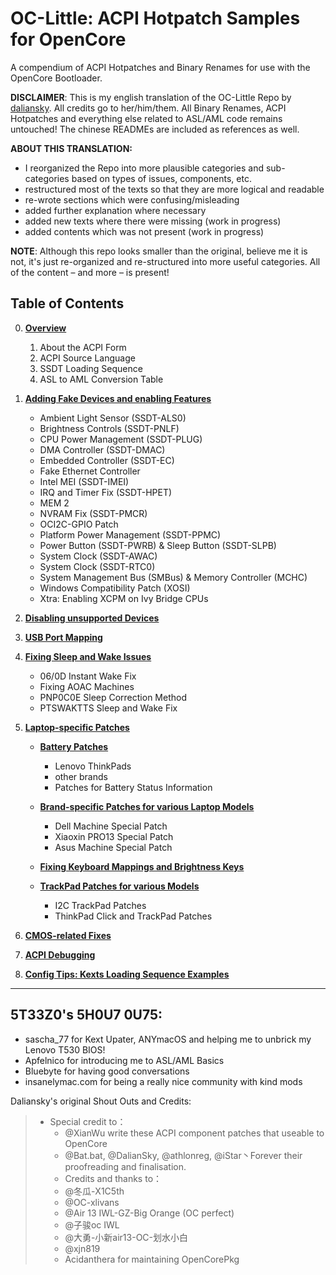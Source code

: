 # OC-Little: ACPI Hotpatch Samples for OpenCore

A compendium of ACPI Hotpatches and Binary Renames for use with the OpenCore Bootloader.

**DISCLAIMER**: This is my english translation of the OC-Little Repo by [daliansky](https://github.com/daliansky/OC-little). All credits go to her/him/them. All Binary Renames, ACPI Hotpatches and everything else related to ASL/AML code remains untouched! The chinese READMEs are included as references as well.

**ABOUT THIS TRANSLATION:**

- I reorganized the Repo into more plausible categories and sub-categories based on types of issues, components, etc.
- restructured most of the texts so that they are more logical and readable
- re-wrote sections which were confusing/misleading
- added further explanation where necessary
- added new texts where there were missing (work in progress)
- added contents which was not present (work in progress)

**NOTE**: Although this repo looks smaller than the original, believe me it is not, it's just re-organized and re-structured into more useful categories. All of the content – and more – is present!

## Table of Contents

0. [**Overview**](https://github.com/5T33Z0/OC-Little-Translated/tree/main/00.%20Overview)
   1. About the ACPI Form
   2. ACPI Source Language
   3. SSDT Loading Sequence
   4. ASL to AML Conversion Table

1. [**Adding Fake Devices and enabling Features**](https://github.com/5T33Z0/OC-Little-Translated/tree/main/01.%20Adding%20missing%20Devices%20and%20enabling%20Features)
	- Ambient Light Sensor (SSDT-ALS0)
	- Brightness Controls (SSDT-PNLF)
	- CPU Power Management (SSDT-PLUG)
	- DMA Controller (SSDT-DMAC)
	- Embedded Controller (SSDT-EC)
	- Fake Ethernet Controller
	- Intel MEI (SSDT-IMEI)
	- IRQ and Timer Fix (SSDT-HPET)
	- MEM 2
	- NVRAM Fix (SSDT-PMCR)
	- OCI2C-GPIO Patch
	- Platform Power Management (SSDT-PPMC)
	- Power Button (SSDT-PWRB) & Sleep Button (SSDT-SLPB)
	- System Clock (SSDT-AWAC)
	- System Clock (SSDT-RTC0)
	- System Management Bus (SMBus) & Memory Controller (MCHC)
	- Windows Compatibility Patch (XOSI)
	- Xtra: Enabling XCPM on Ivy Bridge CPUs

2. [**Disabling unsupported Devices**](https://github.com/5T33Z0/OC-Little-Translated/tree/main/02.%20Disabling%20unsupported%20devices)

3. [**USB Port Mapping**](https://github.com/5T33Z0/OC-Little-Translated/tree/main/03.%20USB%20Fixes)

4. [**Fixing Sleep and Wake Issues**](https://github.com/5T33Z0/OC-Little-Translated/tree/main/04.%20Fixing%20Sleep%20and%20Wake%20Issues)
	- 06/0D Instant Wake Fix
	- Fixing AOAC Machines
	- PNP0C0E Sleep Correction Method
	- PTSWAKTTS Sleep and Wake Fix

5. [**Laptop-specific Patches**](https://github.com/5T33Z0/OC-Little-Translated/tree/main/05.%20Laptop-specific%20Patches)

	- [**Battery Patches**](https://github.com/5T33Z0/OC-Little-Translated/tree/main/05.%20Laptop-specific%20Patches/Battery%20Patches)

		- Lenovo ThinkPads
    	- other brands
    	- Patches for Battery Status Information

	- [**Brand-specific Patches for various Laptop Models**](https://github.com/5T33Z0/OC-Little-Translated/tree/main/05.%20Laptop-specific%20Patches/Brand-specific%20Patches)
	
    	- Dell Machine Special Patch
    	- Xiaoxin PRO13 Special Patch
    	- Asus Machine Special Patch

	- [**Fixing Keyboard Mappings and Brightness Keys**](https://github.com/5T33Z0/OC-Little-Translated/tree/main/07.%20Laptop-specific%20Patches/Fixing%20Keyboard%20Mappings%20and%20Brightness%20Keys)

	- [**TrackPad Patches for various Models**](https://github.com/5T33Z0/OC-Little-Translated/tree/main/05.%20Laptop-specific%20Patches/Fixing%20Keyboard%20Mappings%20and%20Brightness%20Keys)
		- I2C TrackPad Patches
		- ThinkPad Click and TrackPad Patches

6. [**CMOS-related Fixes**](https://github.com/5T33Z0/OC-Little-Translated/tree/main/06.%20CMOS-related%20Fixes)

7. [**ACPI Debugging**](https://github.com/5T33Z0/OC-Little-Translated/tree/main/07.%20ACPI%20Debugging)

8. [**Config Tips: Kexts Loading Sequence Examples**](https://github.com/5T33Z0/OC-Little-Translated/tree/main/Config%20Tips:%20Kexts%20Loading%20Sequence%20Examples)
___

## 5T33Z0's 5H0U7 0U75:

- sascha_77 for Kext Upater, ANYmacOS and helping me to unbrick my Lenovo T530 BIOS!
- Apfelnico for introducing me to ASL/AML Basics
- Bluebyte for having good conversations
- insanelymac.com for being a really nice community with kind mods

Daliansky's original Shout Outs and Credits:

> - Special credit to：
>	- @XianWu write these ACPI component patches that useable to OpenCore
>	- @Bat.bat, @DalianSky, @athlonreg, @iStar丶Forever their proofreading and finalisation.
>	- Credits and thanks to：
>	-  @冬瓜-X1C5th
>	- @OC-xlivans
>	- @Air 13 IWL-GZ-Big Orange (OC perfect)
>	- @子骏oc IWL
>	- @大勇-小新air13-OC-划水小白
>	- @xjn819
>	- Acidanthera for maintaining OpenCorePkg
